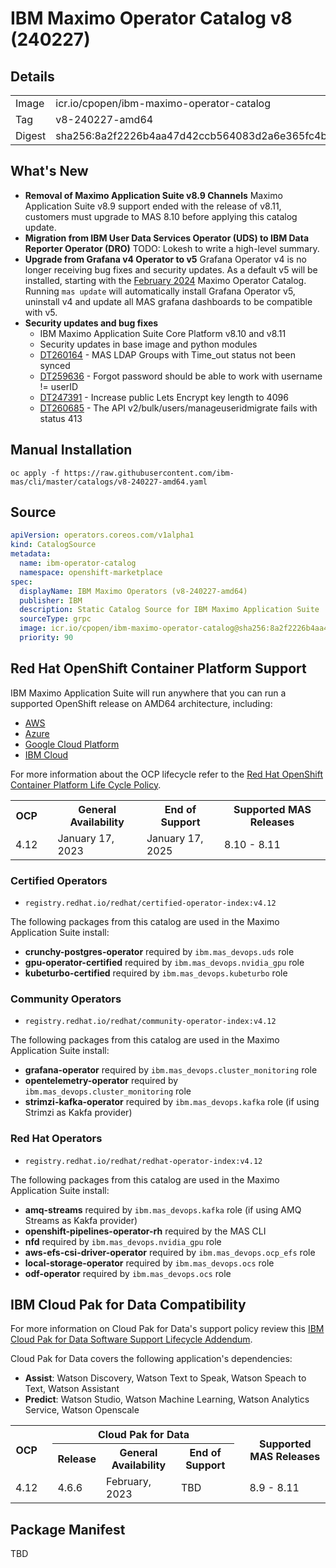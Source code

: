 IBM Maximo Operator Catalog v8 (240227)
===============================================================================

Details
-------------------------------------------------------------------------------

<table>
  <tr><td>Image</td><td>icr.io/cpopen/ibm-maximo-operator-catalog</tr></tr>
  <tr><td>Tag</td><td>v8-240227-amd64</tr></tr>
  <tr><td>Digest</td><td>sha256:8a2f2226b4aa47d42ccb564083d2a6e365fc4b116fb9a82ea83e269383a1efa1</tr></tr>
</table>


What's New
-------------------------------------------------------------------------------
- **Removal of Maximo Application Suite v8.9 Channels** Maximo Application Suite v8.9 support ended with the release of v8.11, customers must upgrade to MAS 8.10 before applying this catalog update.
- **Migration from IBM User Data Services Operator (UDS) to IBM Data Reporter Operator (DRO)** TODO: Lokesh to write a high-level summary.
- **Upgrade from Grafana v4 Operator to v5** Grafana Operator v4 is no longer receiving bug fixes and security updates. As a default v5 will be installed, starting with the [February 2024](v8-240227-amd64.md) Maximo Operator Catalog. Running `mas update` will automatically install Grafana Operator v5, uninstall v4 and update all MAS grafana dashboards to be compatible with v5.
- **Security updates and bug fixes**
    - IBM Maximo Application Suite Core Platform v8.10 and v8.11
    - Security updates in base image and python modules
    - [DT260164](https://www.ibm.com/mysupport/aCI3p000000LIZn) - MAS LDAP Groups with Time_out status not been synced
    - [DT259636](https://www.ibm.com/mysupport/aCI3p0000000HwA) - Forgot password should be able to work with username != userID
    - [DT247391](https://www.ibm.com/mysupport/aCI3p0000004Lhy) - Increase public Lets Encrypt key length to 4096
    - [DT260685](https://www.ibm.com/mysupport/aCI3p0000008e2y) - The API v2/bulk/users/manageuseridmigrate fails with status 413


Manual Installation
-------------------------------------------------------------------------------
`oc apply -f https://raw.githubusercontent.com/ibm-mas/cli/master/catalogs/v8-240227-amd64.yaml`


Source
-------------------------------------------------------------------------------
```yaml
apiVersion: operators.coreos.com/v1alpha1
kind: CatalogSource
metadata:
  name: ibm-operator-catalog
  namespace: openshift-marketplace
spec:
  displayName: IBM Maximo Operators (v8-240227-amd64)
  publisher: IBM
  description: Static Catalog Source for IBM Maximo Application Suite
  sourceType: grpc
  image: icr.io/cpopen/ibm-maximo-operator-catalog@sha256:8a2f2226b4aa47d42ccb564083d2a6e365fc4b116fb9a82ea83e269383a1efa1
  priority: 90
```

Red Hat OpenShift Container Platform Support
-------------------------------------------------------------------------------
IBM Maximo Application Suite will run anywhere that you can run a supported OpenShift release on AMD64 architecture, including:

- [AWS](https://aws.amazon.com/rosa/)
- [Azure](https://azure.microsoft.com/en-gb/services/openshift/)
- [Google Cloud Platform](https://cloud.google.com/architecture/partners/openshift-on-gcp)
- [IBM Cloud](https://www.ibm.com/cloud/openshift)

For more information about the OCP lifecycle refer to the [Red Hat OpenShift Container Platform Life Cycle Policy](https://access.redhat.com/support/policy/updates/openshift/).

<table class="compatabilityMatrix">
  <tr>
    <th>OCP</th><td rowspan="3" class="spacer"></td>
    <th>General Availability</th>
    <th>End of Support</th>
    <th>Supported MAS Releases</th>
  </tr>
  <tr>
    <td class="firstColumn">4.12</td>
    <td>January 17, 2023</td>
    <td>January 17, 2025</td>
    <td>8.10 - 8.11</td>
  </tr>
</table>


### Certified Operators
- `registry.redhat.io/redhat/certified-operator-index:v4.12`

The following packages from this catalog are used in the Maximo Application Suite install:

- **crunchy-postgres-operator** required by `ibm.mas_devops.uds` role
- **gpu-operator-certified** required by `ibm.mas_devops.nvidia_gpu` role
- **kubeturbo-certified** required by `ibm.mas_devops.kubeturbo` role


### Community Operators
- `registry.redhat.io/redhat/community-operator-index:v4.12`

The following packages from this catalog are used in the Maximo Application Suite install:

- **grafana-operator** required by `ibm.mas_devops.cluster_monitoring` role
- **opentelemetry-operator** required by `ibm.mas_devops.cluster_monitoring` role
- **strimzi-kafka-operator** required by `ibm.mas_devops.kafka` role (if using Strimzi as Kakfa provider)


### Red Hat Operators
- `registry.redhat.io/redhat/redhat-operator-index:v4.12`

The following packages from this catalog are used in the Maximo Application Suite install:

- **amq-streams** required by `ibm.mas_devops.kafka` role (if using AMQ Streams as Kakfa provider)
- **openshift-pipelines-operator-rh** required by the MAS CLI
- **nfd** required by `ibm.mas_devops.nvidia_gpu` role
- **aws-efs-csi-driver-operator**  required by `ibm.mas_devops.ocp_efs` role
- **local-storage-operator**  required by `ibm.mas_devops.ocs` role
- **odf-operator**  required by `ibm.mas_devops.ocs` role


IBM Cloud Pak for Data Compatibility
-------------------------------------------------------------------------------
For more information on Cloud Pak for Data's support policy review this [IBM Cloud Pak for Data Software Support Lifecycle Addendum](https://www.ibm.com/support/pages/node/6593147).

Cloud Pak for Data covers the following application's dependencies:

- **Assist**: Watson Discovery, Watson Text to Speak, Watson Speach to Text, Watson Assistant
- **Predict**: Watson Studio, Watson Machine Learning, Watson Analytics Service, Watson Openscale

<table class="compatabilityMatrix">
  <tr>
    <th class="firstColumn" rowspan="2">OCP</th>
    <td rowspan="8" class="spacer"></td>
    <th colspan="3">Cloud Pak for Data</th>
    <td rowspan="9" class="spacer"></td>
    <th rowspan="2">Supported MAS Releases</th>
  </tr>
  <tr>
    <th class="firstColumn">Release</th>
    <th>General Availability</th>
    <th>End of Support</th>
  </tr>
  <tr> <td class="firstColumn" rowspan="1">4.12</td><td>4.6.6</td>            <td>February, 2023</td>    <td>TBD</td> <td>8.9 - 8.11</td> </tr>
</table>


Package Manifest
-------------------------------------------------------------------------------

TBD
